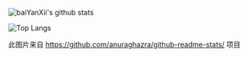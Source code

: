 <!-- ### Hi there 👋 -->

<!--
**baiYanXii/baiyanxii** is a ✨ _special_ ✨ repository because its `README.md` (this file) appears on your GitHub profile.

Here are some ideas to get you started:

- 🔭 I’m currently working on ...
- 🌱 I’m currently learning ...
- 👯 I’m looking to collaborate on ...
- 🤔 I’m looking for help with ...
- 💬 Ask me about ...
- 📫 How to reach me: ...
- 😄 Pronouns: ...
- ⚡ Fun fact: ...
-->

![baiYanXii's github stats](https://github-readme-stats.vercel.app/api?username=baiYanXii&show_icons=true&locale=cn&theme=blue-green&count_private=true)

![Top Langs](https://github-readme-stats.vercel.app/api/top-langs/?username=baiYanXii&layout=compact)

此图片来自 https://github.com/anuraghazra/github-readme-stats/ 项目
